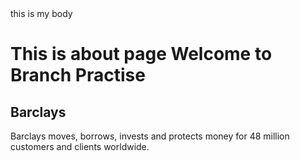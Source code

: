 <!DOCTYPE html>
<html lang="en">

<head>
  <title>About Us</title>
  <meta charset="utf-8">
  <meta name="viewport" content="width=device-width, initial-scale=1">
  <link rel="stylesheet" href="http://maxcdn.bootstrapcdn.com/bootstrap/3.3.5/css/bootstrap.min.css">
  <link rel="stylesheet" type="text/css" href="css/customStyles.css">
  <script src="https://ajax.googleapis.com/ajax/libs/jquery/1.11.3/jquery.min.js"></script>
  <script src="http://maxcdn.bootstrapcdn.com/bootstrap/3.3.5/js/bootstrap.min.js"></script>
</head>

<body>
this is my body 
</body>

# This is about page Welcome to Branch Practise

## Barclays 

Barclays moves, borrows, invests and protects money for 48 million customers and clients worldwide.

</html>
